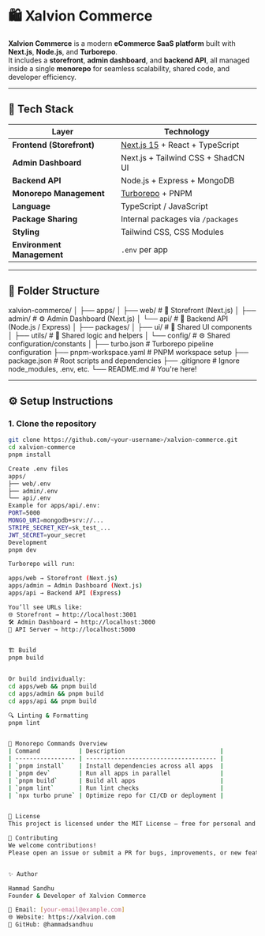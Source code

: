 # 🛍️ Xalvion Commerce

**Xalvion Commerce** is a modern **eCommerce SaaS platform** built with **Next.js**, **Node.js**, and **Turborepo**.  
It includes a **storefront**, **admin dashboard**, and **backend API**, all managed inside a single **monorepo** for seamless scalability, shared code, and developer efficiency.

---

## 🚀 Tech Stack

| Layer | Technology |
|-------|-------------|
| **Frontend (Storefront)** | [Next.js 15](https://nextjs.org/) + React + TypeScript |
| **Admin Dashboard** | Next.js + Tailwind CSS + ShadCN UI |
| **Backend API** | Node.js + Express + MongoDB |
| **Monorepo Management** | [Turborepo](https://turbo.build/) + PNPM |
| **Language** | TypeScript / JavaScript |
| **Package Sharing** | Internal packages via `/packages` |
| **Styling** | Tailwind CSS, CSS Modules |
| **Environment Management** | `.env` per app |

---

## 📁 Folder Structure
xalvion-commerce/
│
├── apps/
│ ├── web/ # 🛒 Storefront (Next.js)
│ ├── admin/ # ⚙️ Admin Dashboard (Next.js)
│ └── api/ # 🔗 Backend API (Node.js / Express)
│
├── packages/
│ ├── ui/ # 🎨 Shared UI components
│ ├── utils/ # 🧠 Shared logic and helpers
│ └── config/ # ⚙️ Shared configuration/constants
│
├── turbo.json # Turborepo pipeline configuration
├── pnpm-workspace.yaml # PNPM workspace setup
├── package.json # Root scripts and dependencies
├── .gitignore # Ignore node_modules, .env, etc.
└── README.md # You're here!



---

## ⚙️ Setup Instructions

### 1. Clone the repository
```bash
git clone https://github.com/<your-username>/xalvion-commerce.git
cd xalvion-commerce
pnpm install

Create .env files
apps/
├── web/.env
├── admin/.env
└── api/.env
Example for apps/api/.env:
PORT=5000
MONGO_URI=mongodb+srv://...
STRIPE_SECRET_KEY=sk_test_...
JWT_SECRET=your_secret
Development
pnpm dev

Turborepo will run:

apps/web → Storefront (Next.js)
apps/admin → Admin Dashboard (Next.js)
apps/api → Backend API (Express)

You’ll see URLs like:
🌐 Storefront → http://localhost:3001
🛠️ Admin Dashboard → http://localhost:3000
🔌 API Server → http://localhost:5000


🏗️ Build
pnpm build


Or build individually:
cd apps/web && pnpm build
cd apps/admin && pnpm build
cd apps/api && pnpm build

🔍 Linting & Formatting
pnpm lint


🧩 Monorepo Commands Overview
| Command           | Description                           |
| ----------------- | ------------------------------------- |
| `pnpm install`    | Install dependencies across all apps  |
| `pnpm dev`        | Run all apps in parallel              |
| `pnpm build`      | Build all apps                        |
| `pnpm lint`       | Run lint checks                       |
| `npx turbo prune` | Optimize repo for CI/CD or deployment |


📄 License
This project is licensed under the MIT License — free for personal and commercial use.

💬 Contributing
We welcome contributions!
Please open an issue or submit a PR for bugs, improvements, or new features.


✨ Author

Hammad Sandhu
Founder & Developer of Xalvion Commerce

📧 Email: [your-email@example.com]
🌐 Website: https://xalvion.com
🐙 GitHub: @hammadsandhuu

